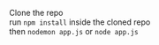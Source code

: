 Clone the repo </br>
run `npm install` inside the cloned repo</br>
then `nodemon app.js` or `node app.js`
